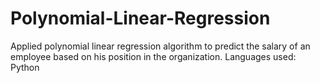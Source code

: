 # Polynomial-Linear-Regression
Applied polynomial linear regression algorithm to predict the salary of an employee based on his position in the organization. Languages used: Python
